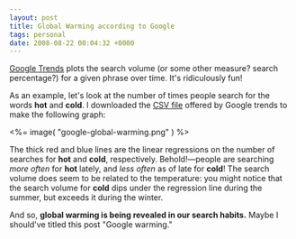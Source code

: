 ```yaml
---
layout: post
title: Global Warming according to Google
tags: personal
date: 2008-08-22 00:04:32 +0000
---
```


<a href="http://www.google.com/trends">Google Trends</a> plots the search volume (or some other measure?  search percentage?) for a given phrase over time.  It's ridiculously fun!

As an example, let's look at the number of times people search for the words <b>hot</b> and <b>cold</b>.  I downloaded the <a href='google-global-warming.csv' title='Google Global Warming Data'>CSV file</a> offered by Google trends to make the following graph:

<%= image( "google-global-warming.png" ) %>

The thick red and blue lines are the linear regressions on the number of searches for <b>hot</b> and <b>cold</b>, respectively.  Behold!&mdash;people are searching <i>more often</i> for <b>hot</b> lately, and <i>less often</i> as of late for <b>cold</b>!  The search volume does seem to be related to the temperature: you might notice that the search volume for <b>cold</b> dips under the regression line during the summer, but exceeds it during the winter.

And so, <b>global warming is being revealed in our search habits.</b>  Maybe I should've titled this post "Google warming."

